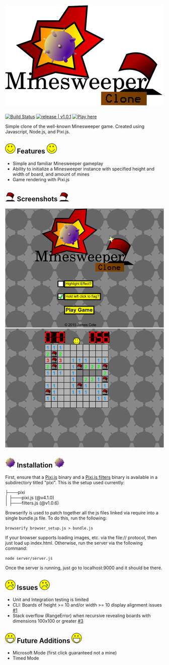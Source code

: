# ![MinesweeperClone](img/Logo.png "MinesweeperClone Logo")

[![Build Status](https://travis-ci.org/Coteh/MinesweeperClone.svg?branch=master)](https://travis-ci.org/Coteh/MinesweeperClone) [![release | v1.0.1](https://img.shields.io/badge/release-v1.0.1-00b2ff.svg)](https://github.com/Coteh/MinesweeperClone/releases/tag/1.0.1) [![Play here](https://img.shields.io/badge/play-here-yellow.svg)](http://coteh.github.io/MinesweeperClone/)

Simple clone of the well-known Minesweeper game. Created using Javascript, Node.js, and Pixi.js.

## ![Smiley](img/Smiley.png "Smiley") Features ![Smiley](img/Smiley.png "Smiley")
- Simple and familiar Minesweeper gameplay
- Ability to initialize a Minesweeper instance with specified height and width of board, and amount of mines
- Game rendering with Pixi.js

## ![Flag](img/Flag.png "Flag") Screenshots ![Flag](img/Flag.png "Flag")
![Title Screen](screenshots/title.png "Title Screen")
![In-Game](screenshots/game.png "In-Game")

## ![Mine](img/Mine.png "Mine") Installation ![Mine](img/Mine.png "Mine")
First, ensure that a [Pixi.js](https://github.com/pixijs/pixi.js) binary and a [Pixi.js filters](https://github.com/pixijs/pixi-filters) binary is available in a subdirectory titled "pixi". This is the setup used currently:

├───pixi  
│   ├───pixi.js (@v4.1.0)  
│   ├───filters.js (@v1.0.6)  

Browserify is used to patch together all the js files linked via require into a single bundle.js file. To do this, run the following:

`browserify browser_setup.js > bundle.js`

If your browser supports loading images, etc. via the file:// protocol, then just load up index.html. Otherwise, run the server via the following command:

`node server/server.js`

Once the server is running, just go to localhost:9000 and it should be there.

## ![Smiley Sad](img/Smiley_sad.png "Smiley_sad") Issues ![Smiley Sad](img/Smiley_sad.png "Smiley_sad")
- Unit and Integration testing is limited
- CLI: Boards of height >= 10 and/or width >= 10 display alignment issues [#1](https://github.com/Coteh/MinesweeperClone/issues/1)
- Stack overflow (RangeError) when recursive revealing boards with dimensions 100x100 or greater [#3](https://github.com/Coteh/MinesweeperClone/issues/3)

## ![Smiley Happy](img/Smiley_proud.png "Smiley_proud") Future Additions ![Smiley Happy](img/Smiley_proud.png "Smiley_proud")
- Microsoft Mode (first click guaranteed not a mine)
- Timed Mode
